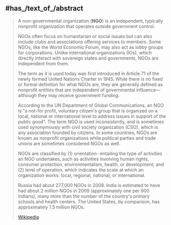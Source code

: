 

## #has_/text_of_/abstract 

> A non-governmental organization (**NGO**) is an independent, typically nonprofit organization 
> that operates outside government control. 
> 
> NGOs often focus on humanitarian or social issues 
> but can also include clubs and associations offering services to members. 
> Some NGOs, like the World Economic Forum, may also act as lobby groups for corporations. 
> Unlike international organizations (IOs), which directly interact with sovereign states and governments, 
> NGOs are independent from them.
>
> The term as it is used today was first introduced in Article 71 of the newly formed United Nations Charter in 1945. While there is no fixed or formal definition for what NGOs are, they are generally defined as nonprofit entities that are independent of governmental influence—although they may receive government funding.
>
> According to the UN Department of Global Communications, an NGO is "a not-for profit, voluntary citizen's group that is organized on a local, national or international level to address issues in support of the public good". The term NGO is used inconsistently, and is sometimes used synonymously with civil society organization (CSO), which is any association founded by citizens. In some countries, NGOs are known as nonprofit organizations while  political parties and trade unions are sometimes considered NGOs as well.
>
> NGOs are classified by (1) orientation- entailing the type of activities an NGO undertakes, such as activities involving human rights, consumer protection, environmentalism, health, or development; and (2) level of operation, which indicates the scale at which an organization works: local, regional, national, or international.
>
> Russia had about 277,000 NGOs in 2008. India is estimated to have had about 2 million NGOs in 2009 (approximately one per 600 Indians), many more than the number of the country's primary schools and health centers. The United States, by comparison, has approximately 1.5 million NGOs.
>
> [Wikipedia](https://en.wikipedia.org/wiki/Non-governmental%20organization)

